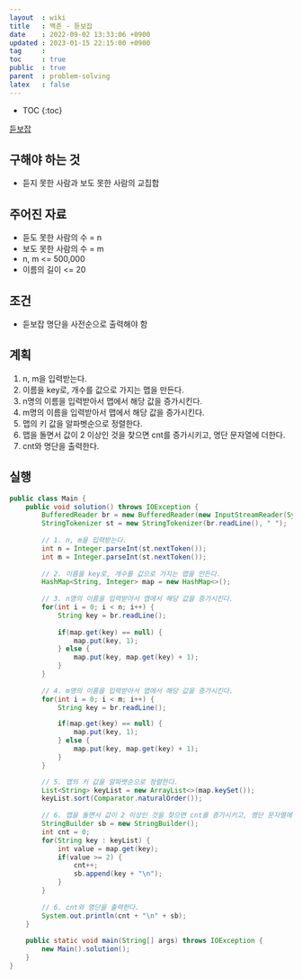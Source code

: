 ```yaml
---
layout  : wiki
title   : 백준 - 듣보잡
date    : 2022-09-02 13:33:06 +0900
updated : 2023-01-15 22:15:00 +0900
tag     : 
toc     : true
public  : true
parent  : problem-solving
latex   : false
---
```


* TOC
{:toc}

[듣보잡](https://www.acmicpc.net/problem/1764)

## 구해야 하는 것
- 듣지 못한 사람과 보도 못한 사람의 교집합

## 주어진 자료
- 듣도 못한 사람의 수 = n
- 보도 못한 사람의 수 = m
- n, m <= 500,000
- 이름의 길이 <= 20

## 조건
- 듣보잡 명단을 사전순으로 출력해야 함

## 계획
1. n, m을 입력받는다.
2. 이름을 key로, 개수를 값으로 가지는 맵을 만든다.
3. n명의 이름을 입력받아서 맵에서 해당 값을 증가시킨다.
4. m명의 이름을 입력받아서 맵에서 해당 값을 증가시킨다.
5. 맵의 키 값을 알파벳순으로 정렬한다.
6. 맵을 돌면서 값이 2 이상인 것을 찾으면 cnt를 증가시키고, 명단 문자열에 더한다.
7. cnt와 명단을 출력한다.

## 실행
```java
public class Main {
    public void solution() throws IOException {
        BufferedReader br = new BufferedReader(new InputStreamReader(System.in));
        StringTokenizer st = new StringTokenizer(br.readLine(), " ");
        
        // 1. n, m을 입력받는다.
        int n = Integer.parseInt(st.nextToken());
        int m = Integer.parseInt(st.nextToken());
        
        // 2. 이름을 key로, 개수를 값으로 가지는 맵을 만든다.
        HashMap<String, Integer> map = new HashMap<>();
        
        // 3. n명의 이름을 입력받아서 맵에서 해당 값을 증가시킨다.
        for(int i = 0; i < n; i++) {
            String key = br.readLine();
            
            if(map.get(key) == null) {
                map.put(key, 1);
            } else {
                map.put(key, map.get(key) + 1);
            }
        }
        
        // 4. m명의 이름을 입력받아서 맵에서 해당 값을 증가시킨다.
        for(int i = 0; i < m; i++) {
            String key = br.readLine();

            if(map.get(key) == null) {
                map.put(key, 1);
            } else {
                map.put(key, map.get(key) + 1);
            }
        }

        // 5. 맵의 키 값을 알파벳순으로 정렬한다.
        List<String> keyList = new ArrayList<>(map.keySet());
        keyList.sort(Comparator.naturalOrder());
        
        // 6. 맵을 돌면서 값이 2 이상인 것을 찾으면 cnt를 증가시키고, 명단 문자열에 더한다.
        StringBuilder sb = new StringBuilder();
        int cnt = 0;
        for(String key : keyList) {
            int value = map.get(key);
            if(value >= 2) {
                cnt++;
                sb.append(key + "\n");
            }
        }
        
        // 6. cnt와 명단을 출력한다.
        System.out.println(cnt + "\n" + sb);
    }
    
    public static void main(String[] args) throws IOException {
        new Main().solution();
    }
}
```
